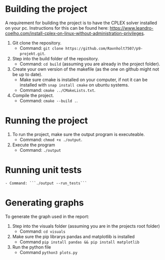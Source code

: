 # Building the project
A requirement for building the project is to have the CPLEX solver installed on your pc. Instructions for this can be found here: https://www.leandro-coelho.com/install-cplex-on-linux-without-administration-privileges.
1. Git clone the repository.
    - Command: ```git clone https://github.com/Ravnholt7507/p9-projekt.git```.
2. Step into the build folder of the repository.
    - Command: ```cd build``` (assuming you are already in the project folder).
3. Create your own version of the makefile (as the one on github might not be up to date).
    - Make sure cmake is installed on your computer, if not it can be installed with ```snap install cmake``` on ubuntu systems.
    - Command: ```cmake ../CMakeLists.txt```.
4. Compile the project. 
    - Command: ```cmake --build .```.

# Running the project
1. To run the project, make sure the output program is executeable.
    - Command: ```chmod +x ./output```.
2. Execute the program
    - Command: ```./output```

# Running unit tests
    - Command: ```./output --run_tests``` 

# Generating graphs
To generate the graph used in the report:
1. Step into the visuals folder (assuming you are in the projects root folder)
    - Command: ```cd visuals``` 
2. Make sure the pip librarys pandas and matplotlib is installed
    - Command ```pip install pandas && pip install matplotlib```
3. Run the python file
    - Command ```python3 plots.py```
